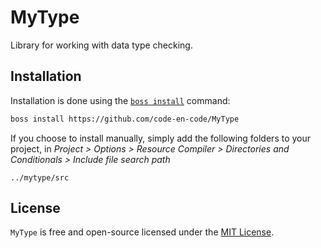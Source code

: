 # MyType
Library for working with data type checking.

## Installation 
Installation is done using the [`boss install`](https://github.com/HashLoad/boss) command:
``` sh
boss install https://github.com/code-en-code/MyType
```
If you choose to install manually, simply add the following folders to your project, in *Project > Options > Resource Compiler > Directories and Conditionals > Include file search path*
```
../mytype/src
```

## License 
`MyType` is free and open-source licensed under the [MIT License](https://github.com/code-en-code/MyType/blob/master/LICENSE).
